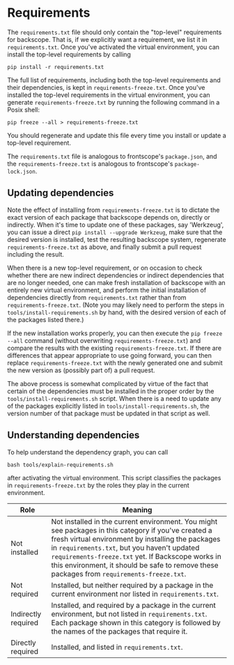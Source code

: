# Requirements

The `requirements.txt` file should only contain the "top-level" requirements
for backscope. That is, if we explicitly want a requirement, we list it
in `requirements.txt`. Once you've activated the virtual environment, you can
install the top-level requirements by calling
```
pip install -r requirements.txt
```

The full list of requirements, including both the top-level requirements and
their dependencies, is kept in `requirements-freeze.txt`. Once you've installed
the top-level requirements in the virtual environment, you can generate
`requirements-freeze.txt` by running the following command in a Posix shell:
```
pip freeze --all > requirements-freeze.txt
```
You should regenerate and update this file every time you install or update a
top-level requirement.

The `requirements.txt` file is analogous to frontscope's `package.json`,
and the `requirements-freeze.txt` is analogous to frontscope's
`package-lock.json`.

## Updating dependencies

Note the effect of installing from `requirements-freeze.txt` is to dictate the
exact version of each package that backscope depends on, directly or indirectly.
When it's time to update one of these packages, say 'Werkzeug', you can issue
a direct `pip install --upgrade Werkzeug`, make sure that the desired version
is installed, test the resulting backscope system, regenerate
`requirements-freeze.txt` as above, and finally submit a pull request
including the result.

When there is a new top-level requirement, or on occasion to check whether
there are new indirect dependencies or indirect dependencies that are no longer
needed, one can make fresh installation of backscope with an entirely new
virtual environment, and perform the initial installation of dependencies
directly from `requirements.txt` rather than from `requirements-freeze.txt`.
(Note you may likely need to perform the steps in
`tools/install-requirements.sh` by hand, with the desired version of each
of the packages listed there.)

If the new installation works properly, you can then execute the
`pip freeze --all` command (without overwriting `requirements-freeze.txt`) and
compare the results with the existing `requirements-freeze.txt`. If there
are differences that appear appropriate to use going forward, you can then
replace `requirements-freeze.txt` with the newly generated one and submit
the new version as (possibly part of) a pull request.

The above process is somewhat complicated by virtue of the fact that certain of
the dependencies must be installed in the proper order by the
`tools/install-requirements.sh` script. When there is a need to update any
of the packages explicitly listed in `tools/install-requirements.sh`, the
version number of that package must be updated in that script as well.

## Understanding dependencies

To help understand the dependency graph, you can call
```
bash tools/explain-requirements.sh
```
after activating the virtual environment. This script classifies the packages in
`requirements-freeze.txt` by the roles they play in the current environment.

| Role | Meaning |
| --- | --- |
| Not installed | Not installed in the current environment. You might see packages in this category if you've created a fresh virtual environment by installing the packages in `requirements.txt`, but you haven't updated `requirements-freeze.txt` yet. If Backscope works in this environment, it should be safe to remove these packages from `requirements-freeze.txt`. |
| Not required | Installed, but neither required by a package in the current environment nor listed in `requirements.txt`. |
| Indirectly required | Installed, and required by a package in the current environment, but not listed in `requirements.txt`. Each package shown in this category is followed by the names of the packages that require it. |
| Directly required | Installed, and listed in `requirements.txt`. |